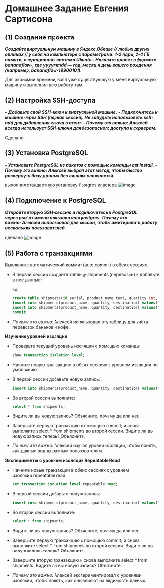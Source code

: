 # Домашнее Задание Евгения Сартисона #

## (1) Создание проекта ##
***Создайте виртуальную машину в Яндекс.Облаке // любых других облаках // у себя на компьютере с параметрами: 1-2 ядра, 2-4 ГБ памяти, операционная система Ubuntu.. Назовите проект в формате bananaflow-<yyyymmdd>, где yyyymmdd — год, месяц и день вашего рождения (например, bananaflow-19900101).***

Для экономии времени, взял уже существующую у меня виртуальную машину и выполнил всю работу там. 


## (2) Настройка SSH-доступа ## 
***- Добавьте свой SSH-ключ к виртуальной машине.***
***- Подключитесь к машине через SSH (первая сессия). Не забудьте использовать ssh-add для добавления ключа в агент.***
***- *Почему это важно:* Алексей всегда использует SSH-ключи для безопасного доступа к серверам.***

Сделано


## (3) Установка PostgreSQL ##
***- Установите PostgreSQL из пакетов с помощью команды apt install.***
***- *Почему это важно:* Алексей выбрал этот метод, чтобы быстро развернуть базу данных без лишних сложностей.***

выполнил стандартную установку Postgres кластера
![image](https://github.com/user-attachments/assets/a27f7e74-17bc-460a-81c5-ad99cc17f262)

## (4) Подключение к PostgreSQL ##
 ***Откройте вторую SSH-сессию и подключитесь к PostgreSQL через psql от имени пользователя postgres.***
 ****Почему это важно:* Алексей использовал две сессии, чтобы имитировать работу нескольких пользователей.***

сделано
![image](https://github.com/user-attachments/assets/9cb97ca5-fbe5-4a08-9584-87a4ff9bd9e0)


## (5) Работа с транзакциями ##

Выключите автоматический коммит (auto commit) в обеих сессиях.
  
- В первой сессии создайте таблицу shipments (перевозки) и добавьте в неё данные:

  sql

  ```sql
  create table shipments(id serial, product_name text, quantity int, destination text);
  insert into shipments(product_name, quantity, destination) values('bananas', 1000, 'Europe');
  insert into shipments(product_name, quantity, destination) values('coffee', 500, 'USA');
  commit;
  ```
- *Почему это важно:* Алексей использовал эту таблицу для учёта перевозок бананов и кофе.

**Изучение уровней изоляции**

- Проверьте текущий уровень изоляции с помощью команды:

  ```sql
  show transaction isolation level;
  ```
- Начните новую транзакцию в обеих сессиях с уровнем изоляции по умолчанию.
- В первой сессии добавьте новую запись:

  ```sql
  insert into shipments(product_name, quantity, destination) values('sugar', 300, 'Asia');
  ```
- Во второй сессии выполните:

  ```sql
  select * from shipments;
  ```
- Видите ли вы новую запись? Объясните, почему да или нет.
- Завершите первую транзакцию с помощью commit; и снова выполните select \* from shipments во второй сессии. Видите ли вы новую запись теперь? Объясните.
- *Почему это важно:* Алексей изучал уровни изоляции, чтобы понять, как данные видны разным пользователям.

**Эксперименты с уровнем изоляции Repeatable Read**

- Начните новые транзакции в обеих сессиях с уровнем изоляции repeatable read:

  ```sql
  set transaction isolation level repeatable read;
  ```
- В первой сессии добавьте новую запись:

  ```sql
  insert into shipments(product_name, quantity, destination) values('bananas', 2000, 'Africa');
  ```
- Во второй сессии выполните:

  ```sql
  select * from shipments;
  ```
- Видите ли вы новую запись? Объясните, почему да или нет.
- Завершите первую транзакцию с помощью commit; и снова выполните select \* from shipments во второй сессии. Видите ли вы новую запись теперь? Объясните.
- Завершите вторую транзакцию и снова выполните select \* from shipments. Видите ли вы новую запись? Объясните.
- *Почему это важно:* Алексей экспериментировал с уровнями изоляции, чтобы понять, как они влияют на видимость данных.
